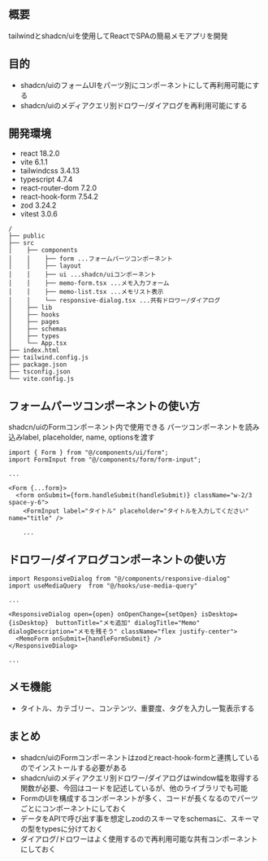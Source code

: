 ## 概要

tailwindとshadcn/uiを使用してReactでSPAの簡易メモアプリを開発

## 目的
- shadcn/uiのフォームUIをパーツ別にコンポーネントにして再利用可能にする
- shadcn/uiのメディアクエリ別ドロワー/ダイアログを再利用可能にする

## 開発環境  
- react 18.2.0
- vite 6.1.1
- tailwindcss 3.4.13
- typescript 4.7.4
- react-router-dom 7.2.0
- react-hook-form 7.54.2
- zod 3.24.2
- vitest 3.0.6

```text
/
├── public
├── src
│    ├── components
│    │    ├── form ...フォームパーツコンポーネント
│    │    ├── layout
│    │    ├── ui ...shadcn/uiコンポーネント
│    │    ├── memo-form.tsx ...メモ入力フォーム
│    │    ├── memo-list.tsx ...メモリスト表示
│    │    └── responsive-dialog.tsx ...共有ドロワー/ダイアログ
│    ├── lib
│    ├── hooks
│    ├── pages
│    ├── schemas
│    ├── types
│    └── App.tsx
├── index.html
├── tailwind.config.js
├── package.json
├── tsconfig.json
└── vite.config.js

```
## フォームパーツコンポーネントの使い方
shadcn/uiのFormコンポーネント内で使用できる
パーツコンポーネントを読み込みlabel, placeholder, name, optionsを渡す
```text
import { Form } from "@/components/ui/form";
import FormInput from "@/components/form/form-input";

...

<Form {...form}>
  <form onSubmit={form.handleSubmit(handleSubmit)} className="w-2/3 space-y-6">
    <FormInput label="タイトル" placeholder="タイトルを入力してください" name="title" />
    
    ...

```

## ドロワー/ダイアログコンポーネントの使い方
```text
import ResponsiveDialog from "@/components/responsive-dialog"
import useMediaQuery  from "@/hooks/use-media-query"

...

<ResponsiveDialog open={open} onOpenChange={setOpen} isDesktop={isDesktop}  buttonTitle="メモ追加" dialogTitle="Memo" dialogDescription="メモを残そう" className="flex justify-center">
  <MemoForm onSubmit={handleFormSubmit} />
</ResponsiveDialog>

...

```



## メモ機能
- タイトル、カテゴリー、コンテンツ、重要度、タグを入力し一覧表示する

## まとめ
- shadcn/uiのFormコンポーネントはzodとreact-hook-formと連携しているのでインストールする必要がある
- shadcn/uiのメディアクエリ別ドロワー/ダイアログはwindow幅を取得する関数が必要、今回はコードを記述しているが、他のライブラリでも可能
- FormのUIを構成するコンポーネントが多く、コードが長くなるのでパーツごとにコンポーネントにしておく
- データをAPIで呼び出す事を想定しzodのスキーマをschemasに、スキーマの型をtypesに分けておく
- ダイアログ/ドロワーはよく使用するので再利用可能な共有コンポーネントにしておく



